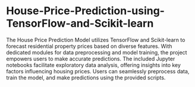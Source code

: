 # House-Price-Prediction-using-TensorFlow-and-Scikit-learn

The House Price Prediction Model utilizes TensorFlow and Scikit-learn to forecast residential property prices based on diverse features.
With dedicated modules for data preprocessing and model training, the project empowers users to make accurate predictions. 
The included Jupyter notebooks facilitate exploratory data analysis, offering insights into key factors influencing housing prices.
Users can seamlessly preprocess data, train the model, and make predictions using the provided scripts. 
